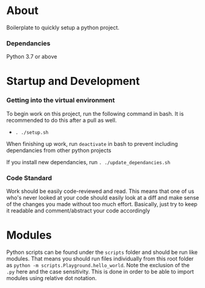 # About
Boilerplate to quickly setup a python project.

### Dependancies
Python 3.7 or above

# Startup and Development
### Getting into the virtual environment
To begin work on this project, run the following command in bash. It is recommended to do this after a pull as well.
 - `. ./setup.sh`

When finishing up work, run `deactivate` in bash to prevent including dependancies from other python projects

If you install new dependancies, run `. ./update_dependancies.sh`

### Code Standard
Work should be easily code-reviewed and read. This means that one of us who's never looked at your code should easily look at a diff and make sense of the changes you made without too much effort. Basically, just try to keep it readable and comment/abstract your code accordingly

# Modules
Python scripts can be found under the `scripts` folder and should be run like modules.
That means you should run files individually from this root folder as `python -m scripts.Playground.hello_world`. Note the exclusion of the `.py` here and the case sensitivity.
This is done in order to be able to import modules using relative dot notation.

